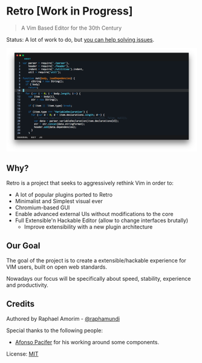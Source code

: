 # Retro [Work in Progress]

> A Vim Based Editor for the 30th Century

Status: A lot of work to do, but [you can help solving issues](https://github.com/raphamorim/retro/issues).

![Example](assets/images/example.png)

## Why?

Retro is a project that seeks to aggressively rethink Vim in order to:

- A lot of popular plugins ported to Retro
- Minimalist and Simplest visual ever
- Chromium-based GUI
- Enable advanced external UIs without modifications to the core
- Full Extensible'n Hackable Editor (allow to change interfaces brutally)
	- Improve extensibility with a new plugin architecture

## Our Goal

The goal of the project is to create a extensible/hackable experience for VIM users, built on open web standards.

Nowadays our focus will be specifically about speed, stability, experience and productivity.

## Credits

Authored by Raphael Amorim - [@raphamundi](https://twitter.com/raphamundi)

Special thanks to the following people:

- [Afonso Pacifer](https://github.com/afonsopacifer) for his working around some components.

License: [MIT](LICENSE)
